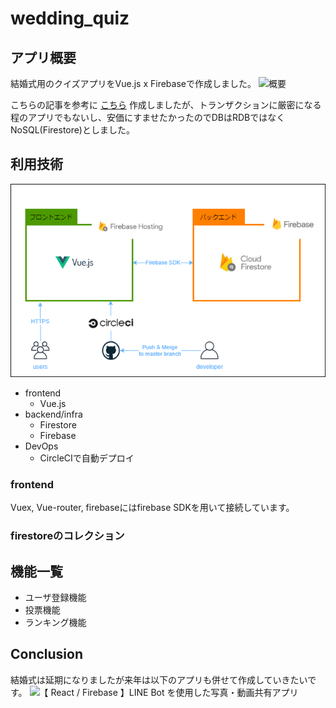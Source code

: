 # wedding_quiz

## アプリ概要

結婚式用のクイズアプリをVue.js x Firebaseで作成しました。
![概要](https://github.com/KamiHitoe/img/blob/master/wedding_quiz/01_main.png)

こちらの記事を参考に
[こちら](https://qiita.com/danishi/items/6f0f2b3052bb1a841d11#comment-ffa9817a67e358782145)
作成しましたが、トランザクションに厳密になる程のアプリでもないし、安価にすませたかったのでDBはRDBではなくNoSQL(Firestore)としました。


## 利用技術

![インフラ構成図](https://github.com/KamiHitoe/wedding_quiz/blob/master/infra.png)

- frontend
    - Vue.js
- backend/infra
    - Firestore
    - Firebase
- DevOps
    - CircleCIで自動デプロイ

### frontend
Vuex, Vue-router, firebaseにはfirebase SDKを用いて接続しています。

### firestoreのコレクション




## 機能一覧

- ユーザ登録機能
- 投票機能
- ランキング機能

## Conclusion

結婚式は延期になりましたが来年は以下のアプリも併せて作成していきたいです。
![【 React / Firebase 】LINE Bot を使用した写真・動画共有アプリ](https://qiita.com/sho373/items/d07f543f8c3fc825f414#comment-fafab8d582a319a08a56)

